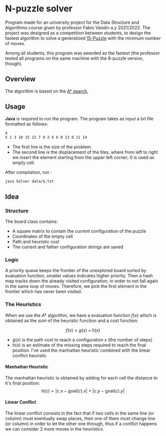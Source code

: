 # N-puzzle solver
Program made for an university project for the Data Structure and Algorithms course given by professor Fabio Vandin a.y 2021/2022.
The project was designed as a competition between students, to design the fastest algorithm to solve a generalized <a href="https://en.wikipedia.org/wiki/15_Puzzle" target="_blank" rel="noreferrer">15-Puzzle</a> with the minimum number of moves. 

Among all students, this program was awarded as the fastest (the professor tested all programs on the same machine with the 8-puzzle version, though).

## Overview
The algorithm is based on the <a href="https://en.wikipedia.org/wiki/A*_search_algorithm" target="_blank" rel="noreferrer">A* search</a>, 


## Usage 
**Java** is required to run the program.
The program takes as input a txt file formatted as follows:
```txt
4
5 1 3 10 15 12 7 9 2 4 6 8 13 0 11 14
```
- The first line is the size of the problem.
- The second line is the displacement of the tiles, where from left to right we insert the element starting from the upper left corner; 0 is used as empty cell.

After compilation, run :
```shell
java Solver data/$.txt
```

## Idea
### Structure
The board class contains:
- A square matrix to contain the current configuration of the puzzle
- Coordinates of the empty cell
- Path and heuristic cost
- The current and father configuration strings are saved

### Logic
A priority queue keeps the frontier of the unexplored board sorted by evaluation function, smaller values indicates higher priority.
Then a hash map tracks down the already visited configuration, in order to not fall again in the same loop of moves. Therefore, we pick
the first element in the frontier which has never been visited.

### The Heuristics
When we use the A* algorithm, we have a evaluation function $f(x)$ which is obtained as the sum of the heuristic function and a cost function:

$$f(x)=g(x)+h(x)$$

- $g(x)$ is the path cost to reach a configuration $x$ (the number of steps)
- $h(x)$ is an estimate of the missing steps required to reach the final position.
    I've used the manhattan heuristic combined with the linear conflict heuristic

#### Manhattan Heuristic
The manhattan heuristic is obtained by adding for each cell the distance to it's final position:
$$h(c)=|c.x-\text{goal}(c).x|+|c.y-\text{goal}(c).y|$$

#### Linear Conflict
The linear conflict consists in the fact that if two cells in the same line (or column) must eventually swap places, then one of them must change line (or column) in order to let the other one through, thus if a conflict happens we can consider 2 more moves in the heuristics.
